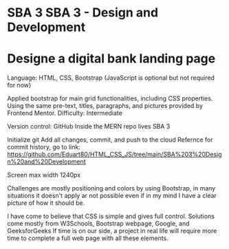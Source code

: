 # SBA 3 SBA 3 - Design and Development
# Designe a digital bank landing page

Language: HTML, CSS, Bootstrap (JavaScript is optional but not required for now)

Applied bootstrap for main grid functionalities, including CSS properties.
Using the same pre-text, titles, paragraphs, and pictures provided by Frontend Mentor.
Difficulty: Intermediate

Version control: GitHub
Inside the MERN repo lives SBA 3

Initialize git 
Add all changes, commit, and push to the cloud
Refernce for commit history, go to link:
https://github.com/Eduart80/HTML_CSS_JS/tree/main/SBA%203%20Design%20and%20Development

Screen max width 1240px

Challenges are mostly positioning and colors by using Bootstrap, in many situations it doesn't apply ar not possible
even if in my mind I have a clear picture of how it should be. 

I have come to believe that CSS is simple and gives full control.
Solutions come mostly from W3Schools, Bootstrap webpage, Google, and GeeksforGeeks
If time is on our side, a project in real life will require more time to complete a full web page 
with all these elements.

